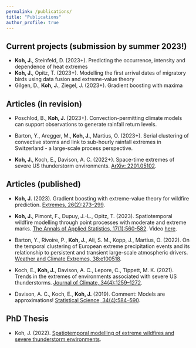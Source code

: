```yaml
---
permalink: /publications/
title: "Publications"
author_profile: true
---
```


Current projects (submission by summer 2023!)
---------------

- **Koh, J.**, Steinfeld, D. (2023+). Predicting the occurrence, intensity and dependence of heat extremes
- **Koh, J.**, Opitz, T. (2023+). Modelling the first arrival dates of migratory birds using data fusion and extreme-value theory
- Gilgen, D., **Koh, J.**, Ziegel, J. (2023+). Gradient boosting with maxima

Articles (in revision)
---------------

- Poschlod, B., **Koh, J.** (2023+). Convection-permitting climate models can support observations to generate rainfall return levels.

- Barton, Y., Aregger, M., **Koh, J.**, Martius, O. (2023+). Serial clustering of convective storms and link to sub-hourly rainfall extremes in Switzerland - a large-scale process perspective. 

- **Koh, J.**, Koch, E., Davison, A. C. (2022+). Space-time extremes of severe US thunderstorm environments. [ArXiv: 2201.05102](https://arxiv.org/abs/2201.05102). 

Articles (published)
---------------

- **Koh, J.** (2023). Gradient boosting with extreme-value theory for wildfire prediction. [Extremes, 26(2):273–299](https://link.springer.com/article/10.1007/s10687-022-00454-6). 

- **Koh, J.**, Pimont, F., Dupuy, J.-L., Opitz, T. (2023). Spatiotemporal wildfire modelling through point processes with moderate and extreme marks. [The Annals of Applied Statistics, 17(1):560-582](https://projecteuclid.org/journals/annals-of-applied-statistics/volume-17/issue-1/Spatiotemporal-wildfire-modeling-through-point-processes-with-moderate-and-extreme/10.1214/22-AOAS1642.full). Video [here](https://media.ed.ac.uk/media/Climate+ExtremesA+Jonathan+Koh/1_sjq69ibw).

- Barton, Y., Rivoire, P., **Koh, J.**, Ali, S. M., Kopp, J., Martius, O. (2022). On the temporal clustering of European extreme precipitation events and its relationship to persistent and transient large-scale atmospheric drivers. [Weather and Climate Extremes, 38:e100518](https://www.sciencedirect.com/science/article/pii/S2212094722000974#!).

- Koch, E., **Koh, J.**, Davison, A. C., Lepore, C., Tippett, M. K. (2021). Trends in the extremes of environments associated with severe US thunderstorms. [Journal of Climate, 34(4):1259–1272](https://journals.ametsoc.org/view/journals/clim/34/4/JCLI-D-19-0826.1.xml).

- Davison, A. C., Koch, E., **Koh, J.** (2019). Comment: Models are approximations! [Statistical Science, 34(4):584–590](https://projecteuclid.org/journals/statistical-science/volume-34/issue-4/Comment-Models-Are-Approximations/10.1214/19-STS746.short).

PhD Thesis
---------------

- Koh, J. (2022). [Spatiotemporal modelling of extreme wildfires and severe thunderstorm environments](https://infoscience.epfl.ch/record/291228?ln=en).
